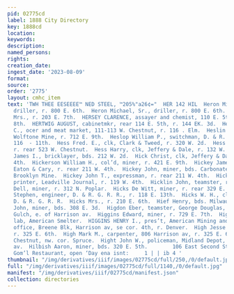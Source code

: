 ```yaml
---
pid: 02775cd
label: 1888 City Directory
key: 1888cd
location: 
keywords: 
description: 
named_persons: 
rights: 
creation_date: 
ingest_date: '2023-08-09'
format: 
source: 
order: '2775'
layout: cmhc_item
text: 'TWH THEE EESEEEE™ NED STEEL, ™205%"a26¢="  HER 142 HIL  Heron Michael, Jr.,
  driller, r. 800 E. 6th.  Heron Michael, Sr., driller, r. 800 E. 6th.  Herrick Ada
  Mrs., r. 203 E. 7th.  HERSEY CLARENCE, assayer and chemist, 110 E. 5th, r. 138 E.
  8th.  HERTWIG AUGUST, cabinetmkr, rear 114 E. 5th, r. 144 EK. 3d.  Herzog William
  C., ocer and meat market, 111-113 W. Chestnut, r. 116 . Elm.  Heslin Michael, blksmith,
  Wolftone Mine, r. 712 E. 9th.  Heslop William P., switchman, D. & R. G. R. R., r.
  116  - 11th.  Hess Fred. E., clk, Clark & Tweed, r. 320 W. 2d.  Hess George, miner,
  r. rear 523 W. Chestnut.  Hess Harry, clk, Jeffery & Dale, r. 132 W. 4th.  Hilbert
  James I., bricklayer, bds. 212 W. 2d.  Hick Christ, clk, Jeffery & Dale, 110 E.
  4th.  Hickerson William H., col’d, miner, r. 421 E. 9th.  Hickey James, driver,
  Eaton & Cary, r. rear 211 W. 4th.  Hickey John, miner, bds. Carbonate Hill, nr.
  Brooklyn Mine.  Hickey John T., expressman, r. rear 211 W. 4th.  Hickey Thomas,
  printer, Leadville Journal, r. 119 W. 4th.  Hicklin John, teamster, r. 516 E. 8th.  Hicks
  Dell, miner, r. 312 N. Poplar.  Hicks De Witt, miner, r. rear 329 E. 4th.  Hicks
  Stephen, engineer, D. & R. G. R. R., r. 118 E. 13th.  Hicks W. H., clk, store house,
  D. & R. G. R. R.  Hicks Mrs., r. 210 E. 6th.  Hief Henry, bds. Milwaukee House.  Higbee
  John, miner, bds. 308 E. 3d.  Higdon Eber, teamster, George Douglas, r. California
  Gulch, e. of Harrison av.  Higgins Edward, miner, r. 729 E. 7th.  Higgins Frank,
  lab, American Smelter.  HIGGINS HENRY I., pres’t, American Mining and Smelting Co.,
  office, Breene Blk, Harrison av, se cor. 4th, r. Denver.  High Jesse T., bkkpr,
  r. 325 E. 6th.  High Mark M., carpenter, 806 Harrison av, r. 325 E. 6th.  High School,
  Chestnut, nw. cor. Spruce.  Hight John W., policeman, Midland Depot, r.113 N. Toledo
  av.  Hilbish Aaron, miner, bds. 320 E. 5th.        106 East Second Street.  Hayhurst’s
  Gom’l Restaurant, open ‘Day ena isnt:     1 | | ib 4 '
thumbnail: "/img/derivatives/iiif/images/02775cd/full/250,/0/default.jpg"
full: "/img/derivatives/iiif/images/02775cd/full/1140,/0/default.jpg"
manifest: "/img/derivatives/iiif/02775cd/manifest.json"
collection: directories
---
```

